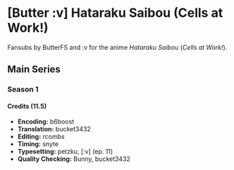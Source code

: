 # \[Butter :v] Hataraku Saibou (Cells at Work!)

Fansubs by ButterFS and :v for the anime _Hataraku Saibou_ (_Cells at Work!_).

## Main Series

### Season 1

#### Credits (11.5)

* **Encoding:** b6boost
* **Translation:** bucket3432
* **Editing:** rcombs
* **Timing:** snyte
* **Typesetting:** petzku, \[:v] (ep. 11)
* **Quality Checking:** Bunny, bucket3432
